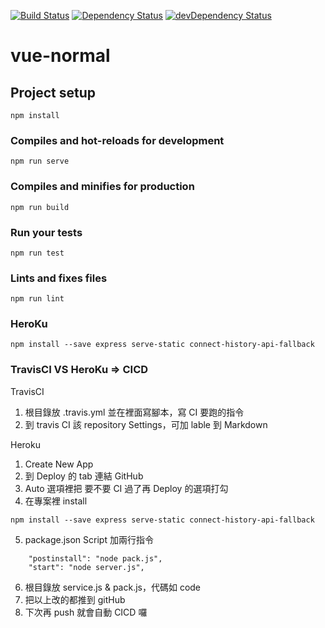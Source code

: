 [![Build Status](https://travis-ci.org/wan-zhen/vue-test.svg?branch=master)](https://travis-ci.org/wan-zhen/vue-test) [![Dependency Status](https://david-dm.org/wan-zhen/vue-test.svg)](https://david-dm.org/wan-zhen/vue-test) [![devDependency Status](https://david-dm.org/wan-zhen/vue-test/dev-status.svg)](https://david-dm.org/wan-zhen/vue-test?type=dev)

# vue-normal

## Project setup

```
npm install
```

### Compiles and hot-reloads for development

```
npm run serve
```

### Compiles and minifies for production

```
npm run build
```

### Run your tests

```
npm run test
```

### Lints and fixes files

```
npm run lint
```

### HeroKu

```
npm install --save express serve-static connect-history-api-fallback
```

### TravisCI VS HeroKu => CICD

TravisCI

1. 根目錄放 .travis.yml 並在裡面寫腳本，寫 CI 要跑的指令
2. 到 travis CI 該 repository Settings，可加 lable 到 Markdown

Heroku

1. Create New App
2. 到 Deploy 的 tab 連結 GitHub
3. Auto 選項裡把 要不要 CI 過了再 Deploy 的選項打勾
4. 在專案裡 install

```
npm install --save express serve-static connect-history-api-fallback
```

5. package.json Script 加兩行指令

```
    "postinstall": "node pack.js",
    "start": "node server.js",
```

6. 根目錄放 service.js & pack.js，代碼如 code
7. 把以上改的都推到 gitHub
8. 下次再 push 就會自動 CICD 囉
